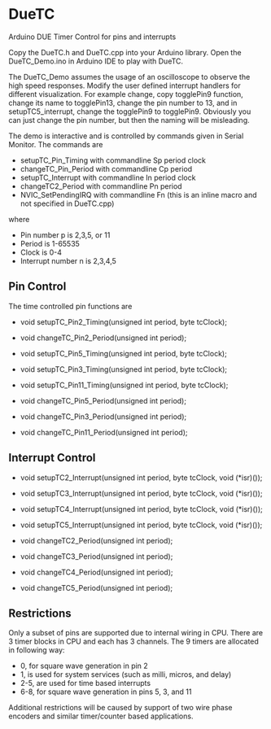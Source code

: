 DueTC
=====

Arduino DUE Timer Control for pins and interrupts

Copy the DueTC.h and DueTC.cpp into your Arduino library.  Open the DueTC_Demo.ino in Arduino IDE to play with DueTC.

The DueTC_Demo assumes the usage of an oscilloscope to observe the high speed responses.  Modify the user defined interrupt handlers
for different visualization.  For example change, copy togglePin9 function, change its name to togglePin13, change the pin number to 13, and in setupTC5_interrupt, change the togglePin9 to togglePin9.  Obviously you can just change the pin number, but then the naming will be misleading.

The demo is interactive and is controlled by commands given in Serial Monitor.  The commands are
 - setupTC_Pin_Timing      with commandline       Sp period clock
 - changeTC_Pin_Period     with commandline       Cp period
 - setupTC_Interrupt       with commandline       In period clock
 - changeTC2_Period        with commandline       Pn period
 - NVIC_SetPendingIRQ      with commandline       Fn                (this is an inline macro and not specified in DueTC.cpp)
 
 where
  - Pin number p is 2,3,5, or 11
  - Period is 1-65535
  - Clock is 0-4
  - Interrupt number n is 2,3,4,5

  
Pin Control
-----------

The time controlled pin functions are
 - void setupTC_Pin2_Timing(unsigned int period, byte tcClock);
 - void changeTC_Pin2_Period(unsigned int period);

 - void setupTC_Pin5_Timing(unsigned int period, byte tcClock);
 - void setupTC_Pin3_Timing(unsigned int period, byte tcClock);
 - void setupTC_Pin11_Timing(unsigned int period, byte tcClock);


 - void changeTC_Pin5_Period(unsigned int period);
 - void changeTC_Pin3_Period(unsigned int period);
 - void changeTC_Pin11_Period(unsigned int period);

Interrupt Control
-----------------

 - void setupTC2_Interrupt(unsigned int period, byte tcClock, void (*isr)());
 - void setupTC3_Interrupt(unsigned int period, byte tcClock, void (*isr)());
 - void setupTC4_Interrupt(unsigned int period, byte tcClock, void (*isr)());
 - void setupTC5_Interrupt(unsigned int period, byte tcClock, void (*isr)());

 - void changeTC2_Period(unsigned int period);
 - void changeTC3_Period(unsigned int period);
 - void changeTC4_Period(unsigned int period);
 - void changeTC5_Period(unsigned int period);
 
Restrictions
------------

Only a subset of pins are supported due to internal wiring in CPU.  There are 3 timer blocks in CPU and each has 3 channels.  The 9 timers are allocated in following way:

- 0, for square wave generation in pin 2
- 1, is used for system services (such as milli, micros, and delay)
- 2-5, are used for time based interrupts
- 6-8, for square wave generation in pins 5, 3, and 11

Additional restrictions will be caused by support of two wire phase encoders and similar timer/counter based applications.

